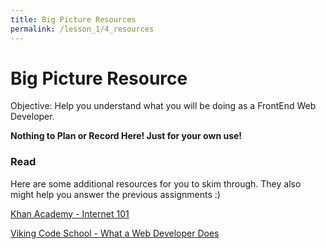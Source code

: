 ```yaml
---
title: Big Picture Resources
permalink: /lesson_1/4_resources
---
```


# Big Picture Resource

Objective: Help you understand what you will be doing as a FrontEnd Web Developer.

**Nothing to Plan or Record Here! Just for your own use!**


### Read

Here are some additional resources for you to skim through. They also might help you answer the previous assignments :)


[Khan Academy - Internet 101](https://www.khanacademy.org/computing/computer-science/internet-intro)


[Viking Code School - What a Web Developer Does](https://www.vikingcodeschool.com/web-development-basics/what-a-web-developer-does)
